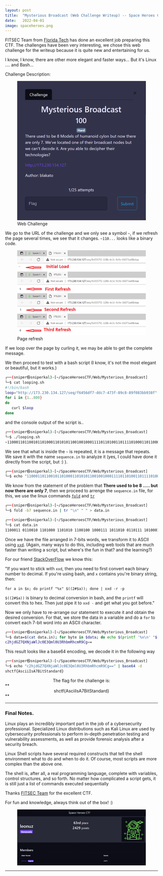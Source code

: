 ```yaml
---
layout: post
title:  "Mysterious Broadcast (Web Challenge Writeup) -- Space Heroes CTF 2022"
date:   2022-04-01
image: spaceheroes.png
---
```

<p class="intro"><span class="dropcap">F</span>ITSEC Team from <a href="https://research.fit.edu/fitsec/">Florida Tech</a> has done an excellent job preparing this CTF. The challenges have been very interesting, we chose this web challenge for the writeup because it is quite new and entertaining for us.</p>

I know, I know, there are other more elegant and faster ways... But it's Linux .... and Bash...

Challenge Description: 

<figure>
        <img src="/assets/img/Mysterious_Broadcast.png" alt="" />
        <figcaption>Web Challenge</figcaption>
</figure>

We go to the URL of the challenge and we only see a symbol `~`, if we refresh the page several times, we see that it changes. `~110...` looks like a binary code.
<figure>
        <img src="/assets/img/seq1.png" alt="" />
        <figcaption>Page refresh</figcaption>
</figure>


If we loop over the page by curling it, we may be able to get the complete message.

We then proceed to test with a bash script (I know, it's not the most elegant or beautiful, but it works.)

```bash
┌──(sniper㉿sniperkal)-[~/SpaceHeroesCTF/Web/Mysterious_Broadcast]
└─$ cat looping.sh     
#!/bin/bash
loop="http://173.230.134.127/seq/f6456df7-ddc7-473f-89c8-89f083bb938f" 
for i in {1..800}
do
   curl $loop
done
```
and the console output of the script is..

```bash                                                                                                                                                          
┌──(sniper㉿sniperkal)-[~/SpaceHeroesCTF/Web/Mysterious_Broadcast]
└─$ ./looping.sh  
~1100011011001011010001101010110010010001111011010011011110100011011000100111011010101100001101011111011001001010110001101100001000101011001110100011101101110110001100001010101011001110100101101000110001011011011010010110100011000111101101101001001110011000011110011101111010111101~1100011011001011010001101010110010010001111011010011011110100011011000100111011010101100001101011111011001001010110001101100001000101011001110100011101101110110001100001010101011001110100101101000110001011011011010010110100011000111101101101001001110011000011110011101111010111101~110001101100101101000110101011001001000111101101001101111010001101100010011101101010110000110101111101100100101011000110110000100010101100111010001110110111011000110000101010101100111010010110100011000101101101101001011010001100011110110                                        

```                                                         
We see that what is inside the `~` is repeated, it is a message that repeats. We save it with the name `sequence.in` to analyze it (yes, I could have done it directly from the script, but :) ).

```bash
┌──(sniper㉿sniperkal)-[~/SpaceHeroesCTF/Web/Mysterious_Broadcast]
└─$ echo "1100011011001011010001101010110010010001111011010011011110100011011000100111011010101100001101011111011001001010110001101100001000101011001110100011101101110110001100001010101011001110100101101000110001011011011010010110100011000111101101101001001110011000011110011101111010111101" > sequence.in 
```

We know from the statement of the problem that **There used to be 8 ..... but now there are only 7**, then we proceed to arrenge the `sequence.in` file,
for this, we use the linux commands [`fold`](https://linux.die.net/man/1/fold) and [`tr`](https://linux.die.net/man/1/tr) 

```bash
┌──(sniper㉿sniperkal)-[~/SpaceHeroesCTF/Web/Mysterious_Broadcast]
└─$ fold -b7 sequence.in | tr "\n" " " > data.in 
```

```bash
┌──(sniper㉿sniperkal)-[~/SpaceHeroesCTF/Web/Mysterious_Broadcast]
└─$ cat data.in                     
1100011 0110010 1101000 1101010 1100100 1000111 1011010 0110111 1010001 1011000 1001110 1101010 1100001 1010111 1101100 1001010 1100011 0110000 1000101 0110011 1010001 1101101 1101100 0110000 1010101 0110011 1010010 1101000 1100010 1101101 1010010 1101000 1100011 1101101 1010010 0111001 1000011 1100111 0111101 0111101 
```                                                                

Once we have the file arranged in 7-bits words, we transform it to ASCII using [`xxd`](https://linux.die.net/man/1/xxd). (Again, many ways to do this, including web tools that are much faster than writing a script, but where's the fun in that? and the learning?)

For our friend [StackOverFlow](https://stackoverflow.com/questions/49075346/binary-to-ascii-conversion-using-xxd) we know this:  

"If you want to stick with `xxd`, then you need to first convert each binary number to decimal. If you're using bash, and `x` contains you're binary string, then:

`for a in $x; do printf "%x" $((2#$a)); done | xxd -r -p` 

`$((2#$a))` is binary to decimal conversion in bash, and the `printf` will convert this to hex. Then just pipe it to `xxd -` and get what you got before."

Now we only have to re-arrange our statement to execute it and obtain the desired conversion. For that, we store the data in a variable and do a `for` to convert each 7-bit word into an ASCII character.

```bash
┌──(sniper㉿sniperkal)-[~/SpaceHeroesCTF/Web/Mysterious_Broadcast]
└─$ data=$(cat data.in); for byte in $data; do echo $(printf '%x\n' "$((2#$byte))"); done | xxd -r -p
c2hjdGZ7QXNjaWlJc0E3Qml0U3RhbmRhcmR9Cg==
```

This result looks like a base64 encoding, we decode it in the following way

```bash
┌──(sniper㉿sniperkal)-[~/SpaceHeroesCTF/Web/Mysterious_Broadcast]
└─$ echo "c2hjdGZ7QXNjaWlJc0E3Qml0U3RhbmRhcmR9Cg==" | base64 -d
shctf{AsciiIsA7BitStandard}
```

<center>The flag for the challenge is:</center>  
**<center>shctf{AsciiIsA7BitStandard}</center>**

- - -

### Final Notes.

Linux plays an incredibly important part in the job of a cybersecurity professional. Specialized Linux distributions such as Kali Linux are used by cybersecurity professionals to perform in-depth penetration testing and vulnerability assessments, as well as provide forensic analysis after a security breach.

Linux Shell scripts have several required constructs that tell the shell environment what to do and when to do it. Of course, most scripts are more complex than the above one.

The shell is, after all, a real programming language, complete with variables, control structures, and so forth. No matter how complicated a script gets, it is still just a list of commands executed sequentially



Thanks [FITSEC Team](https://research.fit.edu/fitsec/) for the excellent CTF.

For fun and knowledge, always think out of the box! :)

<figure>
        <img src="/assets/img/score.png" alt="" />
</figure>

---

